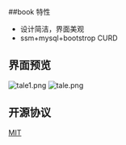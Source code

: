 ##book 特性
+ 设计简洁，界面美观
+ ssm+mysql+bootstrop CURD
## 界面预览

![tale1.png](https://ooo.0o0.ooo/2017/05/18/591d0fdda23af.png)
![tale.png](https://ooo.0o0.ooo/2017/05/18/591d0fdda23a8.png)

## 开源协议

[MIT](LICENSE)
